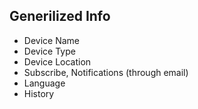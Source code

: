 ## Generilized Info

- Device Name
- Device Type
- Device Location
- Subscribe, Notifications (through email)
- Language
- History

